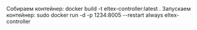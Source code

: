 Собираем контейнер:
  docker build -t eltex-controller:latest .
Запускаем контейнер:
  sudo docker run  -d -p 1234:8005 --restart always eltex-controller
